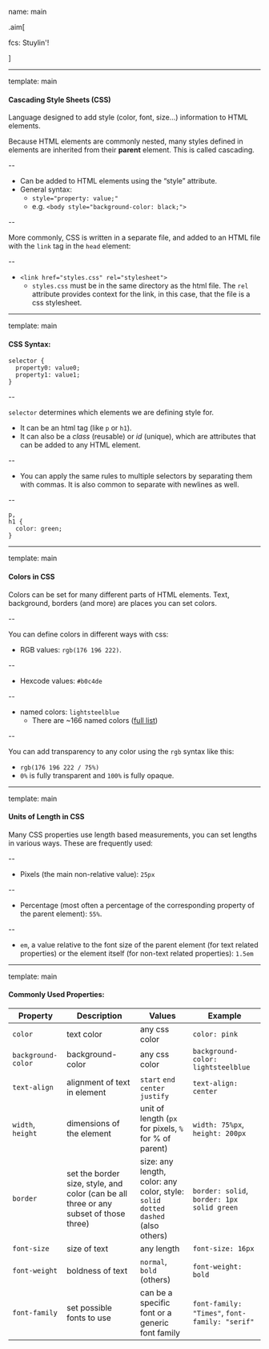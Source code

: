 name: main

.aim[<div>
  fcs: Stuylin'!
  </div>]

---
template: main

#### Cascading Style Sheets (CSS)
Language designed to add style (color, font, size…) information to HTML elements.

Because HTML elements are commonly nested, many styles defined in elements are inherited from their __parent__ element. This is called cascading.

--
- Can be added to HTML elements using the “style” attribute.
- General syntax:
  - `style="property: value;"`
  - e.g. `<body style="background-color: black;">`

--

More commonly, CSS is written in a separate file, and added to an HTML file with the `link` tag in the `head` element:

--
- `<link href="styles.css" rel="stylesheet">`
  - `styles.css` must be in the same directory as the html file. The `rel` attribute provides context for the link, in this case, that the file is a css stylesheet.


---
template: main

#### CSS Syntax:
```
selector {
  property0: value0;
  property1: value1;
}
```

--

`selector` determines which elements we are defining style for.
- It can be an html tag (like `p` or `h1`).
- It can also be a _class_ (reusable) or _id_ (unique), which are attributes that can be added to any HTML element.

--
- You can apply the same rules to multiple selectors by separating them with commas. It is also common to separate with newlines as well.

--
```
p,
h1 {
  color: green;
}
```

---
template: main

#### Colors in CSS

Colors can be set for many different parts of HTML elements. Text, background, borders (and more) are places you can set colors.

--

You can define colors in different ways with css:
- RGB values: `rgb(176 196 222)`.

--
- Hexcode values: `#b0c4de`

--
- named colors:  `lightsteelblue`
  - There are ~166 named colors ([full list](https://developer.mozilla.org/en-US/docs/Web/CSS/named-color))

--

You can add transparency to any color using the `rgb` syntax like this:
- `rgb(176 196 222 / 75%)`
- `0%` is fully transparent and `100%` is fully opaque.

---
template: main

####  Units of Length in CSS

Many CSS properties use length based measurements, you can set lengths in various ways. These are frequently used:

--
- Pixels (the main non-relative value): `25px`

--
- Percentage (most often a percentage of the corresponding property of the parent element): `55%`.

--
- `em`, a value relative to the font size of the parent element (for text related properties) or the element itself (for non-text related properties): `1.5em`


---
template: main

#### Commonly Used Properties:

Property | Description | Values | Example
--- | --- | --- | ---
`color` | text color | any css color | `color: pink`
`background-color`  | background-color   | any css color | `background-color: lightsteelblue`  
`text-align`  | alignment of text in element | `start` `end` `center` `justify`   |  `text-align: center`
`width`, `height`  | dimensions of the element   | unit of length (`px` for pixels, `%` for % of parent)  |  `width: 75%px`, `height: 200px`
`border`  | set the border size, style, and color (can be all three or any subset of those three)   | size: any length, color: any color, style: `solid` `dotted` `dashed` (also others)   |  `border: solid`, `border: 1px solid green`
`font-size`  | size of text  | any length   |  `font-size: 16px`
`font-weight`  | boldness of text  | `normal`, `bold` (others)  | `font-weight: bold`  
`font-family`  | set possible fonts to use | can be a specific font or a generic font family  | `font-family: "Times"`, `font-family: "serif"`  
